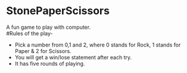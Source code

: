 # StonePaperScissors
A fun game to play with computer.<br>
#Rules of the play-
- Pick a number from 0,1 and 2, where 0 stands for Rock, 1 stands for Paper & 2 for Scissors.
- You will get a win/lose statement after each try.
- It has five rounds of playing.
